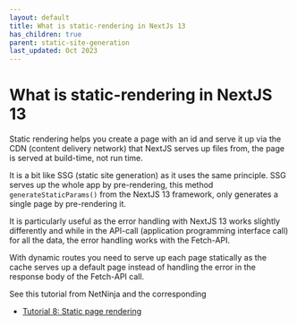 ```yaml
---
layout: default
title: What is static-rendering in NextJs 13
has_children: true
parent: static-site-generation
last_updated: Oct 2023
---
```


# What is static-rendering in NextJS 13

Static rendering helps you create a page with an id and serve it up via the CDN (content delivery network) that NextJS serves up files from, the page is served at build-time, not run time.

It is a bit like  SSG (static site generation) as it uses the same principle. SSG serves up the whole app by pre-rendering, this method `generateStaticParams()` from the NextJS 13 framework, only generates a single page by pre-rendering it.

It is particularly useful as the error handling with NextJS 13 works slightly differently and while in the  API-call (application programming interface call) for all the data, the error handling works with the Fetch-API.

With dynamic routes you need to serve up each page statically as the cache serves up a default page instead of handling the error in the response body of the Fetch-API call.

See this tutorial from NetNinja and the corresponding 
- [Tutorial 8: Static page rendering](https://www.youtube.com/watch?v=ihmyC4Ei2zY&list=PL4cUxeGkcC9jZIVqmy_QhfQdi6mzQvJnT&index=8&t=129s)